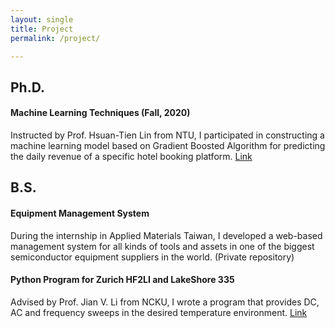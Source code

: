 ```yaml
---
layout: single
title: Project
permalink: /project/

---
```

## Ph.D.
#### Machine Learning Techniques (Fall, 2020)
Instructed by Prof. Hsuan-Tien Lin from NTU, I participated in constructing a machine learning model based on Gradient Boosted Algorithm for predicting the daily revenue of a specific hotel booking platform. [Link](https://github.com/tingyi-chen/ML-Final-Project)

## B.S.
#### Equipment Management System
During the internship in Applied Materials Taiwan, I developed a web-based management system for all kinds of tools and assets in one of the biggest semiconductor equipment suppliers in the world. (Private repository)
#### Python Program for Zurich HF2LI and LakeShore 335
Advised by Prof. Jian V. Li from NCKU, I wrote a program that provides DC, AC and frequency sweeps in the desired temperature environment. [Link](https://github.com/tingyi-chen/ZurichxLakeShore)